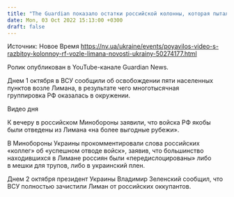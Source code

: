 ```yaml
---
title: "The Guardian показало остатки российской колонны, которая пыталась покинуть Лиман — видео"
date: Mon, 03 Oct 2022 15:13:00 +0300
draft: false
---
```

Источник: Новое Время https://nv.ua/ukraine/events/poyavilos-video-s-razbitoy-kolonnoy-rf-vozle-limana-novosti-ukrainy-50274177.html


 Ролик опубликован в YouTube-канале Guardian News.

Днем 1 октября в ВСУ сообщили об освобождении пяти населенных пунктов возле Лимана, в результате чего многотысячная группировка РФ оказалась в окружении.

 Видео дня   

К вечеру в российском Минобороны заявили, что войска РФ якобы были отведены из Лимана «на более выгодные рубежи».

В Минобороны Украины прокомментировали слова российских «коллег» об «успешном отводе войск», заявив, что большинство находившихся в Лимане россиян были «передислоцированы» либо в мешки для трупов, либо в украинский плен.

Днем 2 октября президент Украины Владимир Зеленский сообщил, что ВСУ полностью зачистили Лиман от российских оккупантов.
